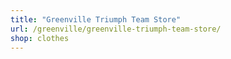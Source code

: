 ```yaml
---
title: "Greenville Triumph Team Store"
url: /greenville/greenville-triumph-team-store/
shop: clothes
---
```

